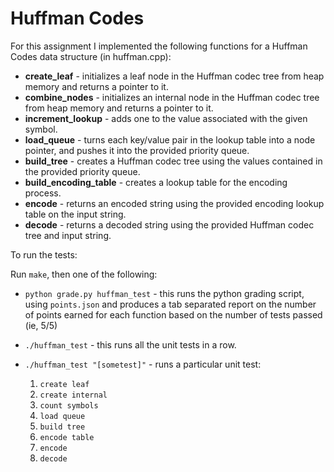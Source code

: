 # Huffman Codes

For this assignment I implemented the following functions for a Huffman Codes data
structure (in huffman.cpp):

* **create_leaf** - initializes a leaf node in the Huffman codec tree from heap memory and returns a pointer to it.
* **combine_nodes** - initializes an internal node in the Huffman codec tree from heap memory and returns a pointer to it.
* **increment_lookup** - adds one to the value associated with the given symbol.
* **load_queue** - turns each key/value pair in the lookup table into a node pointer, and pushes it into the provided priority queue.
* **build_tree** - creates a Huffman codec tree using the values contained in the provided priority queue.
* **build_encoding_table** - creates a lookup table for the encoding process.
* **encode** - returns an encoded string using the provided encoding lookup table on the input string.
* **decode** - returns a decoded string using the provided Huffman codec tree and input string.


To run the tests:

Run `make`, then one of the following:

* `python grade.py huffman_test` - this runs the python grading
  script, using `points.json` and produces a tab separated report on the number of points 
  earned for each function based on the number of tests passed (ie, 5/5)
* `./huffman_test` - this runs all the unit tests in a row.
* `./huffman_test "[sometest]"` - runs a particular unit
  test:

    1. `create leaf`
    2. `create internal`
    3. `count symbols`
    4. `load queue`
    5. `build tree`
    6. `encode table`
    7. `encode`
    8. `decode`